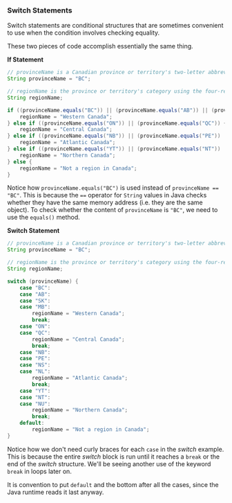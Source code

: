 <!-- # [Link to video.]() -->

### Switch Statements

Switch statements are conditional structures that are sometimes convenient to use when the condition involves checking equality.

These two pieces of code accomplish essentially the same thing. 

**If Statement**
```java
// provinceName is a Canadian province or territory's two-letter abbreviation
String provinceName = "BC";

// regionName is the province or territory's category using the four-region model
String regionName;

if ((provinceName.equals("BC")) || (provinceName.equals("AB")) || (provinceName.equals("SK")) || (provinceName.equals("MB"))) {
    regionName = "Western Canada";
} else if ((provinceName.equals("ON")) || (provinceName.equals("QC")) {
    regionName = "Central Canada";
} else if ((provinceName.equals("NB")) || (provinceName.equals("PE")) || (provinceName.equals("NS")) || (provinceName.equals("NL"))) {
    regionName = "Atlantic Canada";
} else if ((provinceName.equals("YT")) || (provinceName.equals("NT")) || (provinceName.equals("NU"))) {
    regionName = "Northern Canada";
} else {
    regionName = "Not a region in Canada";
}
```
Notice how `provinceName.equals("BC")` is used instead of `provinceName == "BC"`. This is because the `==` operator for `String` values in Java checks whether they have the same memory address (i.e. they are the same object). To check whether the content of `provinceName` is `"BC"`, we need to use the `equals()` method.

**Switch Statement**
```java
// provinceName is a Canadian province or territory's two-letter abbreviation
String provinceName = "BC";

// regionName is the province or territory's category using the four-region model
String regionName;

switch (provinceName) {
    case "BC":
    case "AB":
    case "SK":
    case "MB":
        regionName = "Western Canada";
        break;
    case "ON":
    case "QC":
        regionName = "Central Canada";
        break;
    case "NB":
    case "PE":
    case "NS":
    case "NL":
        regionName = "Atlantic Canada";
        break; 
    case "YT":
    case "NT":
    case "NU":
        regionName = "Northern Canada";
        break;
    default:
        regionName = "Not a region in Canada";
}
```

Notice how we don't need curly braces for each `case` in the *switch* example. This is because the entire *switch* block is run until it reaches a `break` or the end of the *switch* structure. We'll be seeing another use of the keyword `break` in loops later on.

It is convention to put `default` and the bottom after all the cases, since the Java runtime reads it last anyway.
